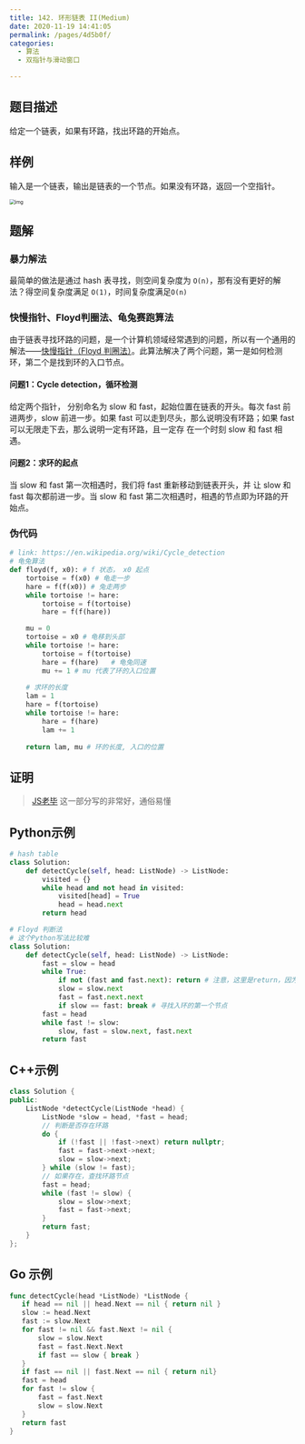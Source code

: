 ```yaml
---
title: 142. 环形链表 II(Medium)
date: 2020-11-19 14:41:05
permalink: /pages/4d5b0f/
categories: 
  - 算法
  - 双指针与滑动窗口

---
```


## 题目描述

给定一个链表，如果有环路，找出环路的开始点。

## 样例

输入是一个链表，输出是链表的一个节点。如果没有环路，返回一个空指针。

<img src="https://assets.leetcode-cn.com/aliyun-lc-upload/uploads/2018/12/07/circularlinkedlist.png" alt="img" style="zoom: 60%;" />

## 题解

### 暴力解法

最简单的做法是通过 hash 表寻找，则空间复杂度为 `O(n)`，那有没有更好的解法？得空间复杂度满足 `O(1)`，时间复杂度满足`O(n)`

### 快慢指针、Floyd判圈法、龟兔赛跑算法

由于链表寻找环路的问题，是一个计算机领域经常遇到的问题，所以有一个通用的解法——[快慢指针（Floyd 判圈法）](https://en.wikipedia.org/wiki/Cycle_detection)。此算法解决了两个问题，第一是如何检测环，第二个是找到环的入口节点。

#### 问题1：Cycle detection，循环检测

给定两个指针， 分别命名为 slow 和 fast，起始位置在链表的开头。每次 fast 前进两步，slow 前进一步。如果 fast 可以走到尽头，那么说明没有环路；如果 fast 可以无限走下去，那么说明一定有环路，且一定存 在一个时刻 slow 和 fast 相遇。

#### 问题2：求环的起点

当 slow 和 fast 第一次相遇时，我们将 fast 重新移动到链表开头，并 让 slow 和 fast 每次都前进一步。当 slow 和 fast 第二次相遇时，相遇的节点即为环路的开始点。

### 伪代码

```python
# link: https://en.wikipedia.org/wiki/Cycle_detection
# 龟兔算法
def floyd(f, x0): # f 状态， x0 起点
    tortoise = f(x0) # 龟走一步
    hare = f(f(x0)) # 兔走两步
    while tortoise != hare:
        tortoise = f(tortoise)
        hare = f(f(hare))

    mu = 0 
    tortoise = x0 # 龟移到头部
    while tortoise != hare: 
        tortoise = f(tortoise)
        hare = f(hare)   # 龟兔同速
        mu += 1 # mu 代表了环的入口位置
 
    # 求环的长度
    lam = 1
    hare = f(tortoise)
    while tortoise != hare:
        hare = f(hare)
        lam += 1
 
    return lam, mu # 环的长度, 入口的位置
```

## 证明

> [JS老毕](https://www.bilibili.com/video/BV1wA411b7qZ?p=25) 这一部分写的非常好，通俗易懂

## Python示例

```python
# hash table 
class Solution:
    def detectCycle(self, head: ListNode) -> ListNode:
        visited = {}
        while head and not head in visited:
            visited[head] = True
            head = head.next 
        return head

# Floyd 判断法
# 这个Python写法比较难
class Solution:
    def detectCycle(self, head: ListNode) -> ListNode:
        fast = slow = head 
        while True:
            if not (fast and fast.next): return # 注意，这里是return，因为没有环
            slow = slow.next 
            fast = fast.next.next
            if slow == fast: break # 寻找入环的第一个节点
        fast = head 
        while fast != slow:
            slow, fast = slow.next, fast.next
        return fast  
```



## C++示例

```C++
class Solution {
public:
    ListNode *detectCycle(ListNode *head) {
        ListNode *slow = head, *fast = head;
        // 判断是否存在环路
        do {
            if (!fast || !fast->next) return nullptr;
            fast = fast->next->next;
            slow = slow->next;
        } while (slow != fast);
        // 如果存在，查找环路节点
        fast = head;
        while (fast != slow) {
            slow = slow->next;
            fast = fast->next;
        }
        return fast;
    }
};
```



## Go 示例

```go
func detectCycle(head *ListNode) *ListNode {
   if head == nil || head.Next == nil { return nil } 
   slow := head.Next 
   fast := slow.Next
   for fast != nil && fast.Next != nil {
       slow = slow.Next
       fast = fast.Next.Next 
       if fast == slow { break }
   }
   if fast == nil || fast.Next == nil { return nil}
   fast = head 
   for fast != slow {
       fast = fast.Next
       slow = slow.Next
   }
   return fast 
}
```

